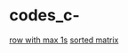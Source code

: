 # codes_c-
[row with max 1s](https://practice.geeksforgeeks.org/problems/row-with-max-1s0023/1)
[sorted matrix](https://practice.geeksforgeeks.org/problems/sorted-matrix2333/1)
